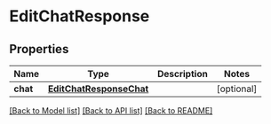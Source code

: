 # EditChatResponse

## Properties
Name | Type | Description | Notes
------------ | ------------- | ------------- | -------------
**chat** | [**EditChatResponseChat**](EditChatResponseChat.md) |  | [optional] 

[[Back to Model list]](../README.md#documentation-for-models) [[Back to API list]](../README.md#documentation-for-api-endpoints) [[Back to README]](../README.md)


